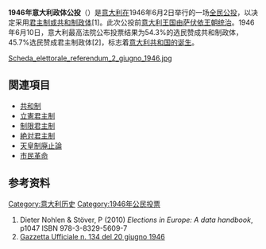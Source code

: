 **1946年意大利政体公投**（）是[意大利在](../Page/意大利.md "wikilink")1946年6月2日举行的一场[全民公投](https://zh.wikipedia.org/wiki/全民公投 "wikilink")，以决定采用[君主制或](https://zh.wikipedia.org/wiki/君主制 "wikilink")[共和制政体](../Page/共和制.md "wikilink")\[1\]。此次公投前[意大利王国由](../Page/意大利王國_\(1861年–1946年\).md "wikilink")[萨伏依王朝统治](../Page/萨伏依王朝.md "wikilink")。1946年6月10日，意大利最高法院公布投票结果为54.3%的选民赞成共和制政体，45.7%选民赞成君主制政体\[2\]，标志着[意大利共和国的诞生](https://zh.wikipedia.org/wiki/意大利共和国 "wikilink")。

[Scheda_elettorale_referendum_2_giugno_1946.jpg](https://zh.wikipedia.org/wiki/File:Scheda_elettorale_referendum_2_giugno_1946.jpg "fig:Scheda_elettorale_referendum_2_giugno_1946.jpg")

## 関連項目

  - [共和制](../Page/共和制.md "wikilink")
  - [立憲君主制](https://zh.wikipedia.org/wiki/立憲君主制 "wikilink")
  - [制限君主制](https://zh.wikipedia.org/wiki/制限君主制 "wikilink")
  - [絶対君主制](https://zh.wikipedia.org/wiki/絶対君主制 "wikilink")
  - [天皇制廃止論](https://zh.wikipedia.org/wiki/天皇制廃止論 "wikilink")
  - [市民革命](https://zh.wikipedia.org/wiki/市民革命 "wikilink")

## 参考资料

[Category:意大利历史](https://zh.wikipedia.org/wiki/Category:意大利历史 "wikilink")
[Category:1946年公民投票](https://zh.wikipedia.org/wiki/Category:1946年公民投票 "wikilink")

1.  Dieter Nohlen & Stöver, P (2010) *Elections in Europe: A data
    handbook*, p1047 ISBN 978-3-8329-5609-7
2.  [Gazzetta Ufficiale n. 134 del 20
    giugno 1946](http://www.gazzettaufficiale.it/do/gazzetta/downloadPdf?dataPubblicazioneGazzetta=19460620&numeroGazzetta=134&tipoSerie=FO&tipoSupplemento=GU&numeroSupplemento=0&estensione=pdf&edizione=90)